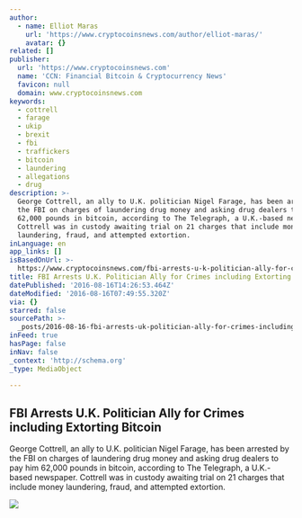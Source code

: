 ```yaml
---
author:
  - name: Elliot Maras
    url: 'https://www.cryptocoinsnews.com/author/elliot-maras/'
    avatar: {}
related: []
publisher:
  url: 'https://www.cryptocoinsnews.com'
  name: 'CCN: Financial Bitcoin & Cryptocurrency News'
  favicon: null
  domain: www.cryptocoinsnews.com
keywords:
  - cottrell
  - farage
  - ukip
  - brexit
  - fbi
  - traffickers
  - bitcoin
  - laundering
  - allegations
  - drug
description: >-
  George Cottrell, an ally to U.K. politician Nigel Farage, has been arrested by
  the FBI on charges of laundering drug money and asking drug dealers to pay him
  62,000 pounds in bitcoin, according to The Telegraph, a U.K.-based newspaper.
  Cottrell was in custody awaiting trial on 21 charges that include money
  laundering, fraud, and attempted extortion.
inLanguage: en
app_links: []
isBasedOnUrl: >-
  https://www.cryptocoinsnews.com/fbi-arrests-u-k-politician-ally-for-crimes-including-extorting-bitcoin/
title: FBI Arrests U.K. Politician Ally for Crimes including Extorting Bitcoin
datePublished: '2016-08-16T14:26:53.464Z'
dateModified: '2016-08-16T07:49:55.320Z'
via: {}
starred: false
sourcePath: >-
  _posts/2016-08-16-fbi-arrests-uk-politician-ally-for-crimes-including-extort.md
inFeed: true
hasPage: false
inNav: false
_context: 'http://schema.org'
_type: MediaObject

---
```

<article style=""><h1>FBI Arrests U.K. Politician Ally for Crimes including Extorting Bitcoin</h1><p>George Cottrell, an ally to U.K. politician Nigel Farage, has been arrested by the FBI on charges of laundering drug money and asking drug dealers to pay him 62,000 pounds in bitcoin, according to The Telegraph, a U.K.-based newspaper. Cottrell was in custody awaiting trial on 21 charges that include money laundering, fraud, and attempted extortion.</p><img src="https://www.cryptocoinsnews.com/wp-content/uploads/2016/08/FBI-Arrests-U.K.-Politician-Ally-for-Crimes-including-Extorting-Bitcoin.jpg" /></article>